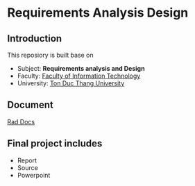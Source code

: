 # Requirements Analysis Design

## Introduction
This reposiory is built base on

- Subject: **Requirements analysis and Design** 
- Faculty: [Faculty of Information Technology](https://it.tdtu.edu.vn/)
- University: [Ton Duc Thang University](https://tdtu.edu.vn/)

## Document
[Rad Docs](https://drive.google.com/drive/folders/1FVjMcZWPZ83xJAh2J7hOG4KRdOpQ9AoH?usp=sharing)

## Final project includes
  - Report
  - Source
  - Powerpoint
